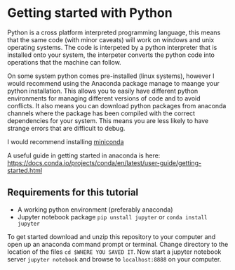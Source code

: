 # Getting started with Python
Python is a cross platform interpreted programming language, this means that the same code (with minor caveats) will work on windows and unix operating systems. The code is interpeted by a python interpreter that is installed onto your system, the interpeter converts the python code into operations that the machine can follow.

On some system python comes pre-installed (linux systems), however I would recommend using the Anaconda package manage to maange your python installation. This allows you to easily have different python environments for managing different versions of code and to avoid conflicts. It also means you can download python packages from anaconda channels where the package has been compiled with the correct dependencies for your system. This means you are less likely to have strange errors that are difficult to debug.

I would recommend installing [miniconda](https://docs.conda.io/en/latest/miniconda.html)

A useful guide in getting started in anaconda is here: https://docs.conda.io/projects/conda/en/latest/user-guide/getting-started.html

## Requirements for this tutorial
* A working python environment (preferably anaconda)
* Jupyter notebook package `pip unstall jupyter` or `conda install jupyter`

To get started download and unzip this repository to your computer and open up an anaconda command prompt or terminal. 
Change directory to the location of the files `cd $WHERE YOU SAVED IT`. 
Now start a jupyter notebook server `jupyter notebook` and browse to `localhost:8888` on your computer.
